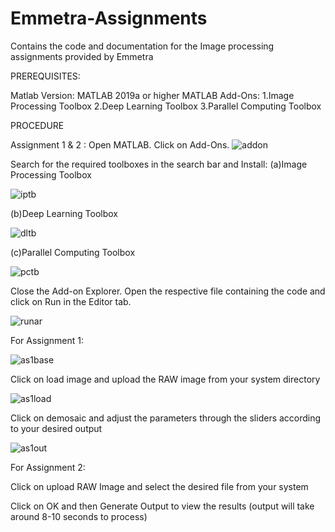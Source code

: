# Emmetra-Assignments
Contains the code and documentation for the Image processing assignments provided by Emmetra



PREREQUISITES:

Matlab Version: MATLAB 2019a or higher
MATLAB Add-Ons:
1.Image Processing Toolbox
2.Deep Learning Toolbox
3.Parallel Computing Toolbox




PROCEDURE

Assignment 1 & 2 :
Open MATLAB.
Click on Add-Ons.
![addon](https://github.com/user-attachments/assets/9f34f9ed-9ec7-4241-9fb1-c3c79493b6fe)




Search for the required toolboxes in the search bar and Install:
(a)Image Processing Toolbox

![iptb](https://github.com/user-attachments/assets/6906e831-3672-4d90-a08c-b9a70e73a2f6)


(b)Deep Learning Toolbox

![dltb](https://github.com/user-attachments/assets/7a266060-4384-4ea7-890c-60ba29566d6a)


(c)Parallel Computing Toolbox    

![pctb](https://github.com/user-attachments/assets/725c0581-04ec-48b1-9d4b-beb93c8556b6)



 
Close the Add-on Explorer.
Open the respective file containing the code and click on Run in the Editor tab.

![runar](https://github.com/user-attachments/assets/4d991cf1-7576-4969-baaf-d0e660a8ef0e)



For Assignment 1:

![as1base](https://github.com/user-attachments/assets/755a7204-8e90-4377-a9be-5a457eda513b)





Click on load image and upload the RAW image from your system directory


![as1load](https://github.com/user-attachments/assets/7557b04b-0c36-4cda-8b51-b9e3c3605826)













Click on demosaic and adjust the parameters through the sliders according to your desired output 


![as1out](https://github.com/user-attachments/assets/52d76ee2-e2df-4419-b2f8-9b9ab6f5ad88)












For Assignment 2:









Click on upload RAW Image and select the desired file from your system










Click on OK and then Generate Output to view the results (output will take around 8-10 seconds to process)










